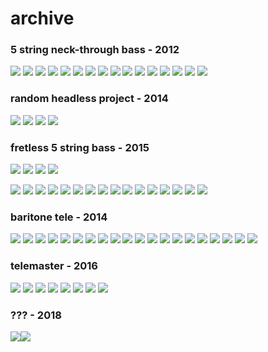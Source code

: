 # archive

### 5 string neck-through bass - 2012
![](2013-01-03%2013.35.54.jpg)
![](2013-05-05%2016.07.51.jpg)
![](2013-05-05%2016.46.49.jpg)
![](2013-08-04%2015.56.55.jpg)
![](2013-08-04%2015.57.41.jpg)
![](2013-10-28%2018.56.25.jpg)
![](2013-10-31%2015.55.22.jpg)
![](2013-12-03%2014.43.30.jpg)
![](2013-12-03%2017.06.34.jpg)
![](2013-12-03%2017.07.20.jpg)
![](2013-12-03%2018.26.23.jpg)
![](2014-01-17%2014.45.59.jpg)
![](2014-01-17%2016.09.46.jpg)
![](2014-07-30%2015.27.33.jpg)
![](2014-07-29%2016.15.04.jpg)
![](2014-08-04%2016.06.53.jpg)

### random headless project - 2014
![](2014-11-14%2016.00.50.jpg)
![](2014-11-14%2016.03.28.jpg)
![](2014-11-22%2014.55.01.jpg)
![](2014-11-22%2016.38.40.jpg)

### fretless 5 string bass - 2015
![](2015-01-07%2012.05.05.jpg)
![](2015-01-09%2017.37.01.jpg)
![](2015-01-09%2017.37.51.jpg)
![](2015-01-12%2013.45.20.jpg)

![](2015-01-12%2016.48.21.jpg)
![](2015-01-12%2016.48.42.jpg)
![](2015-01-14%2012.54.04.jpg)
![](2015-01-14%2016.27.00.jpg)
![](2015-01-14%2017.45.45-2.jpg)
![](2015-01-16%2016.21.51.jpg)
![](2015-01-16%2019.19.06654654.jpg)
![](2015-01-16%2019.19.19654654.jpg)
![](2015-01-18%2017.43.33.jpg)
![](2015-01-19%2015.44.48.jpg)
![](2015-01-19%2015.44.56.jpg)
![](2015-01-21%2014.17.25.jpg)
![](2015-01-21%2017.40.24.jpg)
![](2015-01-24%2016.40.33.jpg)
![](2015-01-28%2016.39.58.jpg)
![](2015-01-28%2018.30.35.jpg)
### baritone tele - 2014
![](2014-05-22%2017.52.51.jpg)
![](2014-10-15%2017.20.31.jpg)
![](2014-10-14%2015.36.09.jpg)
![](2014-10-13%2014.09.40.jpg)
![](2014-10-14%2017.43.03.jpg)
![](2014-10-17%2013.42.56.jpg)
![](2014-10-17%2013.43.04.jpg)
![](2014-10-17%2016.39.53.jpg)
![](2014-10-18%2016.01.06.jpg)
![](2014-10-19%2016.20.35.jpg)
![](2014-10-19%2016.20.44.jpg)
![](2014-10-21%2015.56.24.jpg)
![](2014-10-23%2012.53.53.jpg)
![](2014-10-23%2012.55.08.jpg)
![](2014-10-23%2012.55.13.jpg)
![](2014-10-23%2013.24.27.jpg)
![](2014-10-23%2013.38.58.jpg)
![](2015-05-31%2013.05.51.jpg)
![](2015-08-30%2014.29.04.jpg)
![](2015-08-30%2014.41.15.jpg)

### telemaster - 2016
![](2016-05-12%2016.25.19.jpg)
![](2016-05-13%2013.47.32666.jpg)
![](2016-05-14%2016.38.14.jpg)
![](2016-09-09%2013.11.05.jpg)
![](2016-09-10%2019.10.34.jpg)
![](2016-09-21%2017.52.30.jpg)
![](2018-02-25%2014.50.29.jpg)
![](20161106_194917666.jpg)

### ??? - 2018
![](2018-03-21%2017.36.27.jpg)![](2018-04-19%2020.12.40.jpg)
